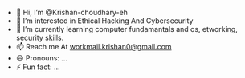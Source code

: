 - 👋 Hi, I’m @Krishan-choudhary-eh
- 👀 I’m interested in Ethical Hacking And Cybersecurity
- 🌱 I’m currently learning computer fundamantals and os, etworking, security skills.
- 📫 Reach me At workmail.krishan0@gmail.com
- 😄 Pronouns: ...
- ⚡ Fun fact: ...
